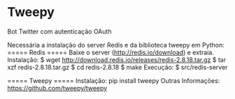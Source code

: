 Tweepy
======

Bot Twitter com autenticação OAuth

Necessária a instalação do server Redis e da biblioteca tweepy em Python:
  ===== Redis =====
    Baixe o server (http://redis.io/download) e extraia.
    Instalação:
      $ wget http://download.redis.io/releases/redis-2.8.18.tar.gz
      $ tar xzf redis-2.8.18.tar.gz
      $ cd redis-2.8.18
      $ make
    Execução:
      $ src/redis-server
    
  ===== Tweepy =====
    Instalação:
      pip install tweepy
    Outras Informações:
      https://github.com/tweepy/tweepy
